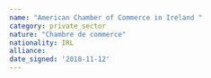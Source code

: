 ```yaml
---
name: "American Chamber of Commerce in Ireland "
category: private_sector
nature: "Chambre de commerce"
nationality: IRL
alliance: 
date_signed: '2018-11-12'
---
```

    